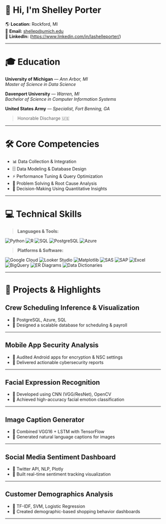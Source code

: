 # 👋 Hi, I'm **Shelley Porter**

🌎 **Location:** Rockford, MI  
📧 **Email:** [shellep@umich.edu](mailto:shellep@umich.edu)  
🔗 **LinkedIn:** (https://www.linkedin.com/in/lashelleporter/)

---

# 🎓 Education

**University of Michigan** — *Ann Arbor, MI*  
*Master of Science in Data Science*  

**Davenport University** — *Warren, MI*  
*Bachelor of Science in Computer Information Systems*  

**United States Army** — *Specialist, Fort Benning, GA*  
> Honorable Discharge 🇺🇸

---

# 🛠️ Core Competencies

- 📊 Data Collection & Integration
- 🗄️ Data Modeling & Database Design
- ⚡ Performance Tuning & Query Optimization
- 🧠 Problem Solving & Root Cause Analysis
- 🎯 Decision-Making Using Quantitative Insights

---

# 💻 Technical Skills

> **Languages & Tools:**

![Python](https://img.shields.io/badge/Python-3776AB?style=for-the-badge&logo=python&logoColor=white)
![R](https://img.shields.io/badge/R-276DC3?style=for-the-badge&logo=r&logoColor=white)
![SQL](https://img.shields.io/badge/SQL-4479A1?style=for-the-badge&logo=sqlite&logoColor=white)
![PostgreSQL](https://img.shields.io/badge/PostgreSQL-4169E1?style=for-the-badge&logo=postgresql&logoColor=white)
![Azure](https://img.shields.io/badge/Azure-0078D4?style=for-the-badge&logo=microsoftazure&logoColor=white)

> **Platforms & Software:**  

![Google Cloud](https://img.shields.io/badge/Google%20Cloud-4285F4?style=for-the-badge&logo=googlecloud&logoColor=white)
![Looker Studio](https://img.shields.io/badge/Looker%20Studio-4285F4?style=for-the-badge&logo=googleanalytics&logoColor=white)
![Matplotlib](https://img.shields.io/badge/Matplotlib-11557C?style=for-the-badge&logo=matplotlib&logoColor=white)
![SAS](https://img.shields.io/badge/SAS-0278AA?style=for-the-badge&logo=sas&logoColor=white)
![SAP](https://img.shields.io/badge/SAP-0FAAFF?style=for-the-badge&logo=sap&logoColor=white)
![Excel](https://img.shields.io/badge/Excel-217346?style=for-the-badge&logo=microsoft-excel&logoColor=white)
![BigQuery](https://img.shields.io/badge/BigQuery-669DF6?style=for-the-badge&logo=googlebigquery&logoColor=white)
![ER Diagrams](https://img.shields.io/badge/ER%20Diagrams-0066CC?style=for-the-badge&logo=databricks&logoColor=white)
![Data Dictionaries](https://img.shields.io/badge/Data%20Dictionaries-4CAF50?style=for-the-badge&logo=bookstack&logoColor=white)

---

# 🚀 Projects & Highlights

## Crew Scheduling Inference & Visualization
- 🔹 PostgreSQL, Azure, SQL
- 🔹 Designed a scalable database for scheduling & payroll
---

## Mobile App Security Analysis
- 🔹 Audited Android apps for encryption & NSC settings
- 🔹 Delivered actionable cybersecurity reports
---

## Facial Expression Recognition
- 🔹 Developed using CNN (VGG/ResNet), OpenCV
- 🔹 Achieved high-accuracy facial emotion classification
---

## Image Caption Generator
- 🔹 Combined VGG16 + LSTM with TensorFlow
- 🔹 Generated natural language captions for images
---

## Social Media Sentiment Dashboard
- 🔹 Twitter API, NLP, Plotly
- 🔹 Built real-time sentiment tracking visualization
---

## Customer Demographics Analysis
- 🔹 TF-IDF, SVM, Logistic Regression
- 🔹 Created demographic-based shopping behavior dashboards
---
